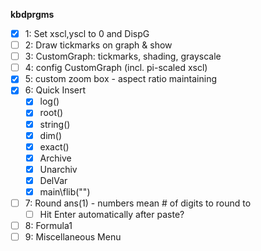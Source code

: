 **kbdprgms**

 - [X] 1: Set xscl,yscl to 0 and DispG 
 - [ ] 2: Draw tickmarks on graph & show
 - [ ] 3: CustomGraph: tickmarks, shading, grayscale
 - [ ] 4: config CustomGraph (incl. pi-scaled xscl)
 - [X] 5: custom zoom box - aspect ratio maintaining
 - [x] 6: Quick Insert
   - [x] log()
   - [x] root()
   - [x] string()
   - [x] dim()
   - [x] exact()
   - [x] Archive
   - [x] Unarchiv
   - [x] DelVar 
   - [x] main\flib("")
 - [ ] 7: Round ans(1) - numbers mean # of digits to round to
   - [ ] Hit Enter automatically after paste?
 - [ ] 8: Formula1
 - [ ] 9: Miscellaneous Menu
